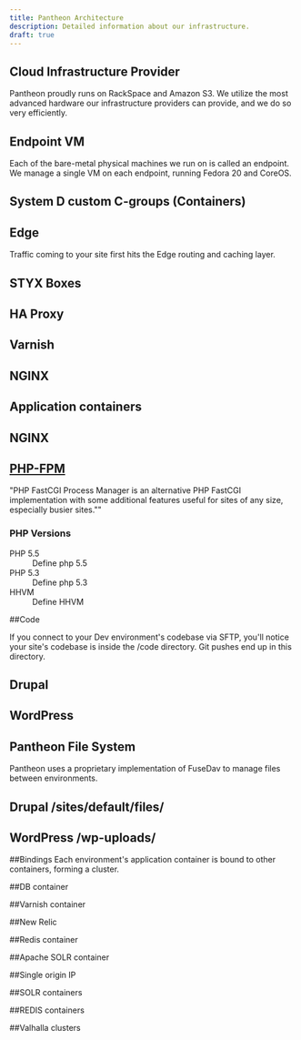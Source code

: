 ```yaml
---
title: Pantheon Architecture
description: Detailed information about our infrastructure.
draft: true
---
```


## Cloud Infrastructure Provider
Pantheon proudly runs on RackSpace and Amazon S3. We utilize the most advanced hardware our infrastructure providers can provide, and we do so very efficiently.

## Endpoint VM
Each of the bare-metal physical machines we run on is called an endpoint. We manage a single VM on each endpoint, running Fedora 20 and CoreOS.

## System D custom C-groups (Containers)


## Edge
Traffic coming to your site first hits the Edge routing and caching layer.

## STYX Boxes


## HA Proxy


## Varnish


## NGINX


## Application containers


## NGINX


## [PHP-FPM](http://php-fpm.org)

"PHP FastCGI Process Manager is an alternative PHP FastCGI implementation with some additional features useful for sites of any size, especially busier sites.""


<dl><h3>PHP Versions</h3>
<dt>PHP 5.5</dt>
<dd>Define php 5.5</dd>
<dt>PHP 5.3</dt>
<dd>Define php 5.3</dd>
<dt>HHVM</dt>
<dd>Define HHVM</dd>
</dl>
##Code

If you connect to your Dev environment's codebase via SFTP, you'll notice your site's codebase is inside the /code directory. Git pushes end up in this directory.

## Drupal


## WordPress


## Pantheon File System
Pantheon uses a proprietary implementation of FuseDav to manage files between environments.

## Drupal /sites/default/files/


## WordPress /wp-uploads/


##Bindings
Each environment's application container is bound to other containers, forming a cluster.

##DB container


##Varnish container


##New Relic


##Redis container


##Apache SOLR container


##Single origin IP


##SOLR containers


##REDIS containers


##Valhalla clusters
